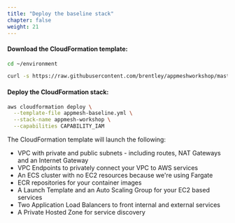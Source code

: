 ```yaml
---
title: "Deploy the baseline stack"
chapter: false
weight: 21
---
```


#### Download the CloudFormation template:
```bash
cd ~/environment

curl -s https://raw.githubusercontent.com/brentley/appmeshworkshop/master/templates/appmesh-baseline.yml -o appmesh-baseline.yml
```

#### Deploy the CloudFormation stack:
```bash
aws cloudformation deploy \
  --template-file appmesh-baseline.yml \
  --stack-name appmesh-workshop \
  --capabilities CAPABILITY_IAM 
```

The CloudFormation template will launch the following:

- VPC with private and public subnets - including routes, NAT Gateways and an Internet Gateway
- VPC Endpoints to privately connect your VPC to AWS services
- An ECS cluster with no EC2 resources because we're using Fargate
- ECR repositories for your container images
- A Launch Template and an Auto Scaling Group for your EC2 based services
- Two Application Load Balancers to front internal and external services
- A Private Hosted Zone for service discovery
